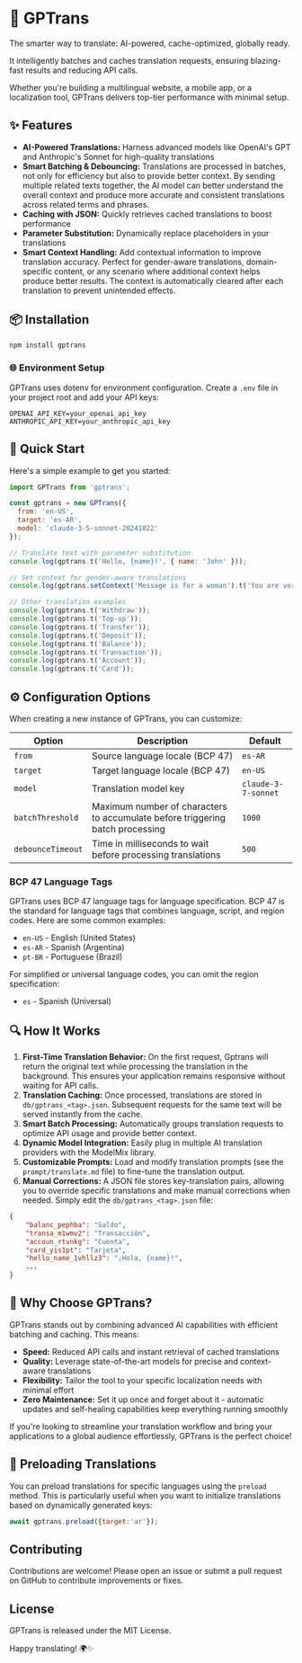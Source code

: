 # 🚆 GPTrans

The smarter way to translate: AI-powered, cache-optimized, globally ready.

It intelligently batches and caches translation requests, ensuring blazing-fast results and reducing API calls.

Whether you're building a multilingual website, a mobile app, or a localization tool, GPTrans delivers top-tier performance with minimal setup.

## ✨ Features

- **AI-Powered Translations:** Harness advanced models like OpenAI's GPT and Anthropic's Sonnet for high-quality translations
- **Smart Batching & Debouncing:** Translations are processed in batches, not only for efficiency but also to provide better context. By sending multiple related texts together, the AI model can better understand the overall context and produce more accurate and consistent translations across related terms and phrases.
- **Caching with JSON:** Quickly retrieves cached translations to boost performance
- **Parameter Substitution:** Dynamically replace placeholders in your translations
- **Smart Context Handling:** Add contextual information to improve translation accuracy. Perfect for gender-aware translations, domain-specific content, or any scenario where additional context helps produce better results. The context is automatically cleared after each translation to prevent unintended effects.

## 📦 Installation

```bash
npm install gptrans
```

### 🌐 Environment Setup

GPTrans uses dotenv for environment configuration. Create a `.env` file in your project root and add your API keys:

```env
OPENAI_API_KEY=your_openai_api_key
ANTHROPIC_API_KEY=your_anthropic_api_key
```

## 🚀 Quick Start

Here's a simple example to get you started:

```javascript
import GPTrans from 'gptrans';

const gptrans = new GPTrans({
  from: 'en-US',
  target: 'es-AR',
  model: 'claude-3-5-sonnet-20241022'
});

// Translate text with parameter substitution
console.log(gptrans.t('Hello, {name}!', { name: 'John' }));

// Set context for gender-aware translations
console.log(gptrans.setContext('Message is for a woman').t('You are very good'));

// Other translation examples
console.log(gptrans.t('Withdraw'));
console.log(gptrans.t('Top-up'));
console.log(gptrans.t('Transfer'));
console.log(gptrans.t('Deposit'));
console.log(gptrans.t('Balance'));
console.log(gptrans.t('Transaction'));
console.log(gptrans.t('Account'));
console.log(gptrans.t('Card'));
```

## ⚙️ Configuration Options

When creating a new instance of GPTrans, you can customize:

| Option | Description | Default |
|--------|-------------|---------|
| `from` | Source language locale (BCP 47) | `es-AR` |
| `target` | Target language locale (BCP 47) | `en-US` |
| `model` | Translation model key | `claude-3-7-sonnet` |
| `batchThreshold` | Maximum number of characters to accumulate before triggering batch processing | `1000` |
| `debounceTimeout` | Time in milliseconds to wait before processing translations | `500` |

### BCP 47 Language Tags

GPTrans uses BCP 47 language tags for language specification. BCP 47 is the standard for language tags that combines language, script, and region codes. Here are some common examples:

- `en-US` - English (United States)
- `es-AR` - Spanish (Argentina)
- `pt-BR` - Portuguese (Brazil)

For simplified or universal language codes, you can omit the region specification:
- `es` - Spanish (Universal)

## 🔍 How It Works

1. **First-Time Translation Behavior:** On the first request, Gptrans will return the original text while processing the translation in the background. This ensures your application remains responsive without waiting for API calls.
2. **Translation Caching:** Once processed, translations are stored in `db/gptrans_<tag>.json`. Subsequent requests for the same text will be served instantly from the cache.
3. **Smart Batch Processing:** Automatically groups translation requests to optimize API usage and provide better context.
4. **Dynamic Model Integration:** Easily plug in multiple AI translation providers with the ModelMix library.
5. **Customizable Prompts:** Load and modify translation prompts (see the `prompt/translate.md` file) to fine-tune the translation output.
6. **Manual Corrections:** A JSON file stores key-translation pairs, allowing you to override specific translations and make manual corrections when needed. Simply edit the `db/gptrans_<tag>.json` file:

```json
{
    "balanc_pephba": "Saldo",
    "transa_m1wmv2": "Transacción",
    "accoun_rtvnkg": "Cuenta",
    "card_yis1pt": "Tarjeta",
    "hello_name_1vhllz3": "¡Hola, {name}!",
    ...
}
```

## 🎉 Why Choose GPTrans?

GPTrans stands out by combining advanced AI capabilities with efficient batching and caching. This means:

- **Speed:** Reduced API calls and instant retrieval of cached translations
- **Quality:** Leverage state-of-the-art models for precise and context-aware translations
- **Flexibility:** Tailor the tool to your specific localization needs with minimal effort
- **Zero Maintenance:** Set it up once and forget about it - automatic updates and self-healing capabilities keep everything running smoothly

If you're looking to streamline your translation workflow and bring your applications to a global audience effortlessly, GPTrans is the perfect choice!

## 🔄 Preloading Translations

You can preload translations for specific languages using the `preload` method. This is particularly useful when you want to initialize translations based on dynamically generated keys:

```javascript
await gptrans.preload({target:'ar'});
```

## Contributing

Contributions are welcome! Please open an issue or submit a pull request on GitHub to contribute improvements or fixes.

## License

GPTrans is released under the MIT License.

Happy translating! 🌍✨


